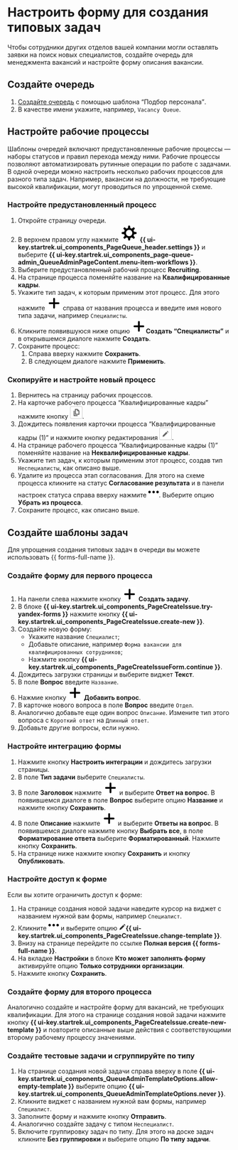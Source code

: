# Настроить форму для создания типовых задач

Чтобы сотрудники других отделов вашей компании могли оставлять заявки на поиск новых специалистов, создайте очередь для менеджмента вакансий и настройте форму описания вакансии.

## Создайте очередь

1. [Создайте очередь](manager/create-queue.md) с помощью шаблона <q>Подбор персонала</q>. 
1. В качестве имени укажите, например, `Vacancy Queue`.

## Настройте рабочие процессы

Шаблоны очередей включают предустановленные рабочие процессы — наборы статусов и правил перехода между ними. Рабочие процессы позволяют автоматизировать рутинные операции по работе с задачами.
В одной очереди можно настроить несколько рабочих процессов для разного типа задач. Например, вакансии на должности, не требующие высокой квалификации, могут проводиться по упрощенной схеме.

### Настройте предустановленный процесс

1. Откройте страницу очереди.
1. В верхнем правом углу нажмите ![](../_assets/tracker/svg/settings-old.svg) **{{ ui-key.startrek.ui_components_PageQueue_header.settings }}** и выберите **{{ ui-key.startrek.ui_components_page-queue-admin_QueueAdminPageContent.menu-item-workflows }}**.
1. Выберите предустановленный рабочий процесс **Recruiting**.
1. На странице процесса поменяйте название на **Квалифицированные кадры**.
1. Укажите тип задач, к которым применим этот процесс. Для этого нажмите ![](../_assets/tracker/svg/icon-add.svg) справа от названия процесса и введите имя нового типа задачи, например `Специалисты`.
1. Кликните появившуюся ниже опцию ![](../_assets/tracker/svg/icon-add.svg)**Создать <q>Специалисты</q>** и в открывшемся диалоге нажмите **Создать**.
1. Сохраните процесс:
	1. Справа вверху нажмите **Сохранить**.
	1. В следующем диалоге нажмите **Применить**.

### Скопируйте и настройте новый процесс

1. Вернитесь на страницу рабочих процессов.
1. На карточке рабочего процесса <q>Квалифицированные кадры</q> нажмите кнопку ![](../_assets/tracker/button-copy.png).
1. Дождитесь появления карточки процесса <q>Квалифицированные кадры (1)</q> и нажмите кнопку редактирования ![](../_assets/tracker/button-edit.png).
1. На странице рабочего процесса <q>Квалифицированные кадры (1)</q> поменяйте название на **Неквалифицированные кадры**. 
1. Укажите тип задач, к которым применим этот процесс, создав тип `Неспециалисты`, как описано выше.
1. Удалите из процесса этап согласования. Для этого на схеме процесса кликните на статус **Согласование результата** и в панели настроек статуса справа вверху нажмите ![](../_assets/tracker/svg/actions.svg). Выберите опцию **Убрать из процесса**.
1. Сохраните процесс, как описано выше.

## Создайте шаблоны задач

Для упрощения создания типовых задач в очереди вы можете использовать {{ forms-full-name }}.

### Создайте форму для первого процесса

1. На панели слева нажмите кнопку ![](../_assets/tracker/svg/icon-add.svg) **Создать задачу**.
1. В блоке **{{ ui-key.startrek.ui_components_PageCreateIssue.try-yandex-forms }}** нажмите кнопку **{{ ui-key.startrek.ui_components_PageCreateIssue.create-new }}**.
1. Создайте новую форму:
	* Укажите название `Специалист`;
	* Добавьте описание, например `Форма вакансии для квалифицированных сотрудников`;
	* Нажмите кнопку **{{ ui-key.startrek.ui_components_PageCreateIssueForm.continue }}**.
1. Дождитесь загрузки страницы и выберите виджет **Текст**.
1. В поле **Вопрос** введите `Название`.
1. Нажмие кнопку ![](../_assets/tracker/svg/icon-add.svg) **Добавить вопрос**.
1. В карточке нового вопроса в поле **Вопрос** введите `Отдел`.
1. Аналогично добавьте еще один вопрос `Описание`. Измените тип этого вопроса с `Короткий ответ` на `Длинный ответ`.
1. Добавьте другие вопросы, если нужно.

### Настройте интеграцию формы

1. Нажмите кнопку **Настроить интеграции** и дождитесь загрузки страницы.
1. В поле **Тип задачи** выберите `Специалисты`.
1. В поле **Заголовок** нажмите ![](../_assets/tracker/svg/icon-add.svg) и выберите **Ответ на вопрос**. В появившемся диалоге в поле **Вопрос** выберите опцию **Название** и нажмите кнопку **Сохранить**.
1. В поле **Описание** нажмите ![](../_assets/tracker/svg/icon-add.svg) и выберите **Ответы на вопрос**. В появившемся диалоге нажмите кнопку **Выбрать все**, в поле **Форматирование ответа** выберите **Форматированный**. Нажмите кнопку **Сохранить**.
1. На странице ниже нажмите кнопку **Сохранить** и кнопку **Опубликовать**.

### Настройте доступ к форме

Если вы хотите ограничить доступ к форме:

1. На странице создания новой задачи наведите курсор на виджет с названием нужной вам формы, например `Специалист`.
1. Кликните ![](../_assets/tracker/svg/actions.svg) и выберите опцию ![](../_assets/tracker/icon-edit.png)**{{ ui-key.startrek.ui_components_PageCreateIssue.change-template }}**.
1. Внизу на странице перейдите по ссылке **Полная версия {{ forms-full-name }}**.
1. На вкладке **Настройки** в блоке **Кто может заполнять форму** активируйте опцию **Только сотрудники организации**.
1. Нажмите кнопку **Сохранить**.

### Создайте форму для второго процесса

Аналогично создайте и настройте форму для вакансий, не требующих квалификации. 
Для этого на странице создания новой задачи нажмите кнопку **{{ ui-key.startrek.ui_components_PageCreateIssue.create-new-template }}** и повторите описанные выше действия с соответствующими второму рабочему процессу значениями.

### Создайте тестовые задачи и сгруппируйте по типу

1. На странице создания новой задачи справа вверху в поле **{{ ui-key.startrek.ui_components_QueueAdminTemplateOptions.allow-empty-template }}** выберите опцию **{{ ui-key.startrek.ui_components_QueueAdminTemplateOptions.never }}**.
1. Кликните виджет с названием нужной вам формы, например `Специалист`.
1. Заполните форму и нажмите кнопку **Отправить**.
1. Аналогично создайте задачу с типом `Неспециалист`.
1. Включите группировку задач по типу. Для этого на доске задач кликните **Без группировки** и выберите опцию **По типу задачи**. 
